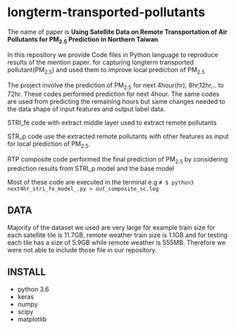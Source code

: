 # longterm-transported-pollutants

The name of paper is **Using Satellite Data on Remote Transportation of Air Pollutants for PM<sub>2.5</sub> Prediction in Northern Taiwan**

In this repository we provide Code files in Python language to reproduce results of the mention paper. for capturing longterm transported pollutant(PM<sub>2.5</sub>) and used them to improve local prediction of PM<sub>2.5</sub>

The project involve the prediction of PM<sub>2.5</sub> for next 4hour(hr), 8hr,12hr,.. to 72hr. These codes performed prediction 
for next 4hour. The same codes are used from predicting the remaining hours but same changes needed to the 
data shape of input features and output label data.

STRI_fe code with extract middle layer used to extract remote pollutants

STR_p code use the extracted remote pollutants with other features as input for local prediction of PM<sub>2.5</sub>.

RTP composite code performed the final prediction of PM<sub>2.5</sub> by considering prediction results from STRI_p model and the base model

Most of these code are executed in the terminal e.g `# $ python3 next4hr_stri_fe_model_.py > out_composite_sc.log`

## DATA

Majority of the dataset we used are very large for example train size for each satellite tile is 11.7GB, remote weather train size is 1.1GB and for testing each tile has a size of 5.9GB while remote weather is 555MB. Therefore we were not able to include those file in our repository.

## INSTALL


- python 3.6
- keras
- numpy
- scipy
- matplotlib

